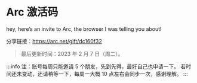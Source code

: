 
# Arc 激活码

hey, here’s an invite to Arc, the browser I was telling you about!

分享链接：https://arc.net/gift/dc160f32

> 最后更新时间：2023 年 2 月 7 日（周二）。

:::info
注：账号每周只能邀请 5 个朋友，先到先得，最好自己也申请一下。
若时间还未变动，还请稍等一下，每周一大概 10 点左右会同步一次，感谢理解。
:::